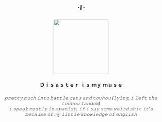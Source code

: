 <h6 align="center">⋆🐾⋆</h6>

###

<div align="center">
  <img height="180" src="https://files.catbox.moe/w9g6be.png"  />
</div>

<h3 align="center">Ｄｉｓａｓｔｅｒ ｉｓ ｍｙ ｍｕｓｅ</h3>

###

<h6 align="center">𝚙𝚛𝚎𝚝𝚝𝚢 𝚖𝚞𝚌𝚑 𝚒𝚗𝚝𝚘 𝚋𝚊𝚝𝚝𝚕𝚎 𝚌𝚊𝚝𝚜 𝚊𝚗𝚍 𝚝𝚘𝚞𝚑𝚘𝚞 (𝚕𝚢𝚒𝚗𝚐, 𝚒 𝚕𝚎𝚏𝚝 𝚝𝚑𝚎 𝚝𝚘𝚞𝚑𝚘𝚞 𝚏𝚊𝚗𝚍𝚘𝚖)<br>𝚒 𝚜𝚙𝚎𝚊𝚔 𝚖𝚘𝚜𝚝𝚕𝚢 𝚒𝚗 𝚜𝚙𝚊𝚗𝚒𝚜𝚑, 𝚒𝚏 𝚒 𝚜𝚊𝚢 𝚜𝚘𝚖𝚎 𝚠𝚎𝚒𝚛𝚍 𝚜𝚑𝚒𝚝 𝚒𝚝'𝚜 𝚋𝚎𝚌𝚊𝚞𝚜𝚎 𝚘𝚏 𝚖𝚢 𝚕𝚒𝚝𝚝𝚕𝚎 𝚔𝚗𝚘𝚠𝚕𝚎𝚍𝚐𝚎 𝚘𝚏 𝚎𝚗𝚐𝚕𝚒𝚜𝚑</h6>
